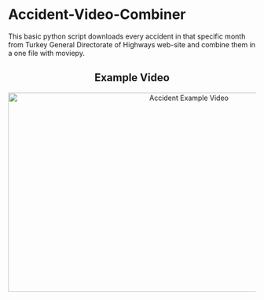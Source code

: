 # Accident-Video-Combiner
This basic python script downloads every accident in that specific month from Turkey General Directorate of Highways web-site and combine them in a one file with moviepy.

<div align="center">
  <h2>Example Video</h2>
<a href="https://www.youtube.com/watch?v=VGvQIsBtmFc" target="_blank"><img src="https://i.ibb.co/wYm4Frk/thumbnail-haziran-2021.png" 
width="720" height="405"
alt="Accident Example Video" /></a>
  </div>
